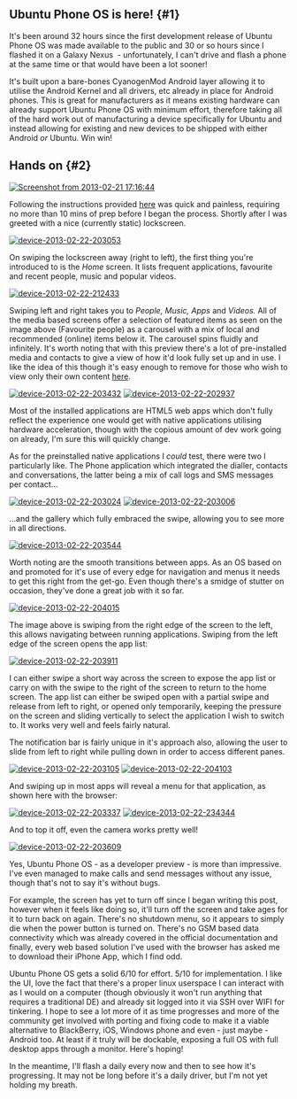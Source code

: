 <!---
title: "Hands on with Ubuntu Phone"
date: "2013-02-23"
categories:
  - "mobile"
  - "reviews"
tags:
  - "android"
  - "phone"
  - "ubuntu"
  - "ubuntuphone"
--->

## Ubuntu Phone OS is here! {#1}

It's been around 32 hours since the first development release of Ubuntu Phone OS was made available to the public and 30 or so hours since I flashed it on a Galaxy Nexus  - unfortunately, I can't drive and flash a phone at the same time or that would have been a lot sooner!

It's built upon a bare-bones CyanogenMod Android layer allowing it to utilise the Android Kernel and all drivers, etc already in place for Android phones. This is great for manufacturers as it means existing hardware can already support Ubuntu Phone OS with minimum effort, therefore taking all of the hard work out of manufacturing a device specifically for Ubuntu and instead allowing for existing and new devices to be shipped with either Android _or_ Ubuntu. Win win!

## Hands on {#2}

[![Screenshot from 2013-02-21 17:16:44](/wp-content/uploads/2013/02/Screenshot-from-2013-02-21-171644-1024x467.png)](/wp-content/uploads/2013/02/Screenshot-from-2013-02-21-171644.png)

Following the instructions provided [here](https://wiki.ubuntu.com/Touch/Install) was quick and painless, requiring no more than 10 mins of prep before I began the process. Shortly after I was greeted with a nice (currently static) lockscreen.

[![device-2013-02-22-203053](/wp-content/uploads/2013/02/device-2013-02-22-203053.png)](/wp-content/uploads/2013/02/device-2013-02-22-203053.png)

On swiping the lockscreen away (right to left), the first thing you're introduced to is the _Home_ screen. It lists frequent applications, favourite and recent people, music and popular videos.

[![device-2013-02-22-212433](/wp-content/uploads/2013/02/device-2013-02-22-212433-576x1024.png)](/wp-content/uploads/2013/02/device-2013-02-22-212433.png)

Swiping left and right takes you to _People, Music, Apps_ and _Videos._ All of the media based screens offer a selection of featured items as seen on the image above (Favourite people) as a carousel with a mix of local and recommended (online) items below it. The carousel spins fluidly and infinitely. It's worth noting that with this preview there's a lot of pre-installed media and contacts to give a view of how it'd look fully set up and in use. I like the idea of this though it's easy enough to remove for those who wish to view only their own content [here](https://wiki.ubuntu.com/Touch/ReleaseNotes).

[![device-2013-02-22-203432](/wp-content/uploads/2013/02/device-2013-02-22-203432-576x1024.png)](/wp-content/uploads/2013/02/device-2013-02-22-203432.png) [![device-2013-02-22-202937](/wp-content/uploads/2013/02/device-2013-02-22-202937-576x1024.png)](/wp-content/uploads/2013/02/device-2013-02-22-202937.png)

Most of the installed applications are HTML5 web apps which don't fully reflect the experience one would get with native applications utilising hardware acceleration, though with the copious amount of dev work going on already, I'm sure this will quickly change.

As for the preinstalled native applications I _could_ test, there were two I particularly like. The Phone application which integrated the dialler, contacts and conversations, the latter being a mix of call logs and SMS messages per contact...

[![device-2013-02-22-203024](/wp-content/uploads/2013/02/device-2013-02-22-203024-576x1024.png)](/wp-content/uploads/2013/02/device-2013-02-22-203024.png) [![device-2013-02-22-203006](/wp-content/uploads/2013/02/device-2013-02-22-203006-576x1024.png)](/wp-content/uploads/2013/02/device-2013-02-22-203006.png)

...and the gallery which fully embraced the swipe, allowing you to see more in all directions.

[![device-2013-02-22-203544](/wp-content/uploads/2013/02/device-2013-02-22-203544-576x1024.png)](/wp-content/uploads/2013/02/device-2013-02-22-203544.png)

Worth noting are the smooth transitions between apps. As an OS based on and promoted for it's use of every edge for navigation and menus it needs to get this right from the get-go. Even though there's a smidge of stutter on occasion, they've done a great job with it so far.

[![device-2013-02-22-204015](/wp-content/uploads/2013/02/device-2013-02-22-204015-576x1024.png)](/wp-content/uploads/2013/02/device-2013-02-22-204015.png)

The image above is swiping from the right edge of the screen to the left, this allows navigating between running applications. Swiping from the left edge of the screen opens the app list:

[![device-2013-02-22-203911](/wp-content/uploads/2013/02/device-2013-02-22-203911-576x1024.png)](/wp-content/uploads/2013/02/device-2013-02-22-203911.png)

I can either swipe a short way across the screen to expose the app list or carry on with the swipe to the right of the screen to return to the home screen. The app list can either be swiped open with a partial swipe and release from left to right, or opened only temporarily, keeping the pressure on the screen and sliding vertically to select the application I wish to switch to. It works very well and feels fairly natural.

The notification bar is fairly unique in it's approach also, allowing the user to slide from left to right while pulling down in order to access different panes.

[![device-2013-02-22-203105](/wp-content/uploads/2013/02/device-2013-02-22-203105-576x1024.png)](/wp-content/uploads/2013/02/device-2013-02-22-203105.png) [![device-2013-02-22-204103](/wp-content/uploads/2013/02/device-2013-02-22-204103-576x1024.png)](/wp-content/uploads/2013/02/device-2013-02-22-204103.png)

And swiping up in most apps will reveal a menu for that application, as shown here with the browser:

[![device-2013-02-22-203337](/wp-content/uploads/2013/02/device-2013-02-22-203337-576x1024.png)](/wp-content/uploads/2013/02/device-2013-02-22-203337.png) [![device-2013-02-22-234344](/wp-content/uploads/2013/02/device-2013-02-22-234344-576x1024.png)](/wp-content/uploads/2013/02/device-2013-02-22-234344.png)

And to top it off, even the camera works pretty well!

[![device-2013-02-22-203609](/wp-content/uploads/2013/02/device-2013-02-22-203609-576x1024.png)](/wp-content/uploads/2013/02/device-2013-02-22-203337.png)

Yes, Ubuntu Phone OS - as a developer preview - is more than impressive. I've even managed to make calls and send messages without any issue, though that's not to say it's without bugs.

For example, the screen has yet to turn off since I began writing this post, however when it feels like doing so, it'll turn off the screen and take ages for it to turn back on again. There's no shutdown menu, so it appears to simply die when the power button is turned on. There's no GSM based data connectivity which was already covered in the official documentation and finally, every web based solution I've used with the browser has asked me to download their iPhone App, which I find odd.

Ubuntu Phone OS gets a solid 6/10 for effort. 5/10 for implementation. I like the UI, love the fact that there's a proper linux userspace I can interact with as I would on a computer (though obviously it won't run anything that requires a traditional DE) and already sit logged into it via SSH over WIFI for tinkering. I hope to see a lot more of it as time progresses and more of the community get involved with porting and fixing code to make it a viable alternative to BlackBerry, iOS, Windows phone and even - just maybe - Android too. At least if it truly will be dockable, exposing a full OS with full desktop apps through a monitor. Here's hoping!

In the meantime, I'll flash a daily every now and then to see how it's progressing. It may not be long before it's a daily driver, but I'm not yet holding my breath.
